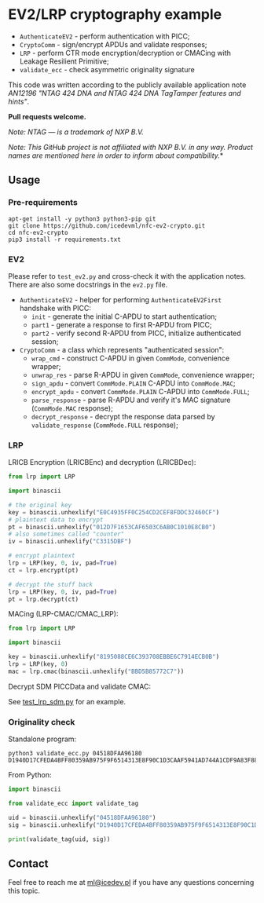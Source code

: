 # EV2/LRP cryptography example

* `AuthenticateEV2` - perform authentication with PICC;
* `CryptoComm` - sign/encrypt APDUs and validate responses;
* `LRP` - perform CTR mode encryption/decryption or CMACing with Leakage Resilient Primitive;
* `validate_ecc` - check asymmetric originality signature

This code was written according to the publicly available application note *AN12196 "NTAG 424 DNA and NTAG 424 DNA TagTamper features and hints"*.

**Pull requests welcome.**

*Note: NTAG — is a trademark of NXP B.V.*

*Note: This GitHub project is not affiliated with NXP B.V. in any way. Product names are mentioned here in order to inform about compatibility.**

## Usage
### Pre-requirements
```
apt-get install -y python3 python3-pip git
git clone https://github.com/icedevml/nfc-ev2-crypto.git
cd nfc-ev2-crypto
pip3 install -r requirements.txt
```

### EV2
Please refer to `test_ev2.py` and cross-check it with the application notes. There are also some docstrings in the `ev2.py` file.

* `AuthenticateEV2` - helper for performing `AuthenticateEV2First` handshake with PICC:
  * `init` - generate the initial C-APDU to start authentication;
  * `part1` - generate a response to first R-APDU from PICC;
  * `part2` - verify second R-APDU from PICC, initialize authenticated session;
* `CryptoComm` - a class which represents "authenticated session":
  * `wrap_cmd` - construct C-APDU in given `CommMode`, convenience wrapper;
  * `unwrap_res` - parse R-APDU in given `CommMode`, convenience wrapper;
  * `sign_apdu` - convert `CommMode.PLAIN` C-APDU into `CommMode.MAC`;
  * `encrypt_apdu` - convert `CommMode.PLAIN` C-APDU into `CommMode.FULL`;
  * `parse_response` - parse R-APDU and verify it's MAC signature (`CommMode.MAC` response);
  * `decrypt_response` - decrypt the response data parsed by `validate_response` (`CommMode.FULL` response);

### LRP

LRICB Encryption (LRICBEnc) and decryption (LRICBDec):
```python
from lrp import LRP

import binascii

# the original key
key = binascii.unhexlify("E0C4935FF0C254CD2CEF8FDDC32460CF")
# plaintext data to encrypt
pt = binascii.unhexlify("012D7F1653CAF6503C6AB0C1010E8CB0")
# also sometimes called "counter"
iv = binascii.unhexlify("C3315DBF")

# encrypt plaintext
lrp = LRP(key, 0, iv, pad=True)
ct = lrp.encrypt(pt)

# decrypt the stuff back
lrp = LRP(key, 0, iv, pad=True)
pt = lrp.decrypt(ct)
```

MACing (LRP-CMAC/CMAC_LRP):
```python
from lrp import LRP

import binascii

key = binascii.unhexlify("8195088CE6C393708EBBE6C7914ECB0B")
lrp = LRP(key, 0)
mac = lrp.cmac(binascii.unhexlify("BBD5B85772C7"))
```

Decrypt SDM PICCData and validate CMAC:

See [test_lrp_sdm.py](https://github.com/icedevml/nfc-ev2-crypto/blob/master/test_lrp_sdm.py) for an example.

### Originality check
Standalone program:

```
python3 validate_ecc.py 04518DFAA96180 D1940D17CFEDA4BFF80359AB975F9F6514313E8F90C1D3CAAF5941AD744A1CDF9A83F883CAFE0FE95D1939B1B7E47113993324473B785D21
```

From Python:
```python
import binascii

from validate_ecc import validate_tag

uid = binascii.unhexlify("04518DFAA96180")
sig = binascii.unhexlify("D1940D17CFEDA4BFF80359AB975F9F6514313E8F90C1D3CAAF5941AD744A1CDF9A83F883CAFE0FE95D1939B1B7E47113993324473B785D21")

print(validate_tag(uid, sig))
```

## Contact
Feel free to reach me at ml@icedev.pl if you have any questions concerning this topic.
